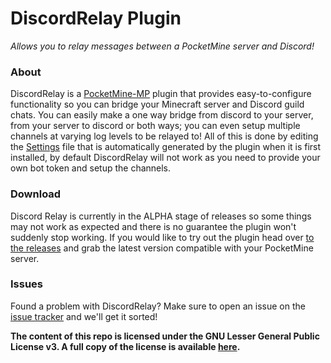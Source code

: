 DiscordRelay Plugin
===============
_Allows you to relay messages between a PocketMine server and Discord!_

### About

DiscordRelay is a [PocketMine-MP](https://github.com/pmmp/PocketMine-MP) plugin that provides easy-to-configure
functionality so you can bridge your Minecraft server and Discord guild chats. You can easily make a one way bridge
from discord to your server, from your server to discord or both ways; you can even setup multiple channels at varying
log levels to be relayed to! All of this is done by editing the [Settings](https://github.com/JackNoordhuis/DiscordRelay-PocketMine/blob/master/resources/Settings.yml)
file that is automatically generated by the plugin when it is first installed, by default DiscordRelay will not work as
you need to provide your own bot token and setup the channels.

### Download

Discord Relay is currently in the ALPHA stage of releases so some things may not work as expected and there is no
guarantee the plugin won't suddenly stop working. If you would like to try out the plugin head over [to the releases](https://github.com/JackNoordhuis/DiscordRelay-PocketMine/releases)
and grab the latest version compatible with your PocketMine server.

### Issues

Found a problem with DiscordRelay? Make sure to open an issue on the [issue tracker](https://github.com/JackNoordhuis/DiscordRelay-PocketMine/issues) and we'll get it sorted!


__The content of this repo is licensed under the GNU Lesser General Public License v3. A full copy of the license is available [here](LICENSE).__